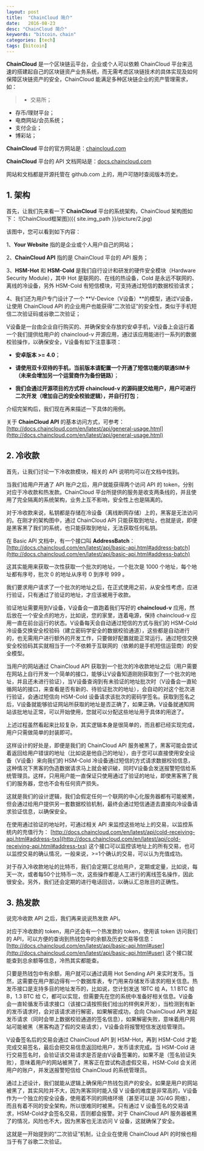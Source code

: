 ```yaml
---
layout: post
title:  "ChainCloud 简介"
date:   2016-08-23
desc: "ChainCloud 简介"
keywords: "bitcoin，chain"
categories: [tech]
tags: [bitcoin]
---
```




**ChainCloud** 是一个区块链云平台，企业或个人可以依赖 ChainCloud 平台来迅速的搭建起自己的区块链资产业务系统，而无需考虑区块链技术的具体实现及如何保障区块链资产的安全，ChainCloud 能满足多种区块链企业的资产管理需求，如：

> * 交易所；
* 存币/理财平台；
* 电商网站/会员系统；
* 支付企业；
* 博彩站；

**ChainCloud** 平台的官方网站是：[chaincloud.com](http://chaincloud.com)


**ChainCloud** 平台的 API 文档网站是：[docs.chaincloud.com](http://docs.chaincloud.com)

网站和文档都是开源托管在 github.com 上的，用户可随时查阅版本历史。

## 1. 架构

首先，让我们先来看一下 **ChainCloud** 平台的系统架构，ChainCloud 架构图如下：
![ChainCloud框架图]({{ site.img_path }}/picture/2.jpg)

该图中，您可以看到如下内容：


1、**Your Website** 指的是企业或个人用户自己的网站；


2、**ChainCloud API** 指的是 ChainCloud 平台的 API 服务；


3、**HSM-Hot** 和 **HSM-Cold** 是我们自行设计和研发的硬件安全模块（Hardware Security Module），其中 Hot 是联网的、在线的热设备，Cold 是永远不联网的、离线的冷设备，另外 HSM-Cold 有短信模块，可支持通过短信的数据校验请求；


4、我们还为用户专门设计了一个 **V-Device（V设备）**的模型，通过V设备，让使用 ChainCloud API 的企业用户也能获得“二次验证”的安全性，类似于手机短信二次验证码或谷歌二次验证；


V设备是一台由企业自行购买的、并确保安全存放的安卓手机，V设备上会运行着一个我们提供给用户的 chaincloud-v 开源应用，通过该应用能进行一系列的数据校验操作，以确保安全，V设备有如下注意事项：


* **安卓版本 >= 4.0**；

* **请使用双卡双待的手机，当前版本请配置一个开通了短信功能的联通SIM卡（未来会增加另一个运营商作为备份链路）**；

* **我们会通过开源项目的方式将 chaincloud-v 的源码提交给用户，用户可进行二次开发（增加自己的安全校验逻辑），并自行打包**；


介绍完架构后，我们现在再来描述一下具体的用例。

关于 **ChainCloud API** 的基本访问方式，可参考：
[http://docs.chaincloud.com/en/latest/api/general-usage.html](http://docs.chaincloud.com/en/latest/api/general-usage.html)

## 2. 冷收款

首先，让我们讨论一下冷收款模块，相关的 API 说明均可以在文档中找到。

当我们给用户开通了 API 账户之后，用户就能获得两个访问 API 的 token，分别对应于冷收款和热发款。ChainCloud 平台所提供的服务是收支两条线的，并且使用了完全隔离的系统架构，业务上互不影响，安全性上也是隔离的。

对于冷收款来说，私钥都是存储在冷设备（离线断网存储）上的，黑客是无法访问的。在刚才的架构图中，通过 ChainCloud API 只能获取到地址，也就是说，即便是黑客黑了我们的系统，也只能获取到地址，无法获取任何私钥。

在 Basic API 文档中，有一个接口叫 **AddressBatch**：
[http://docs.chaincloud.com/en/latest/api/basic-api.html#address-batch](http://docs.chaincloud.com/en/latest/api/basic-api.html#address-batch)

这其实能用来获取一次性获取一个批次的地址，一个批次是 1000 个地址，每个地址都有序号，批次 0 的地址从序号 0 到序号 999 。

我们要求用户请求了一个批次的地址之后，在正式使用之前，从安全性考虑，应进行验证，只有通过了验证的地址，才应该被用于收款。

验证地址需要用到V设备，V设备会一直跑着我们写好的 **chaincloud-v** 应用，然后放在一个安全点的地方，比如说，您的家里，连着电源，保持 chaincloud-v 应用一直在前台运行的状态。V设备每天会自动通过短信的方式与我们的 HSM-Cold 冷设备交换安全校验码（建立密码学安全的数据校验通道），这些都是自动进行的，也无需用户进行额外的开发工作，只要做好配置就能正常运行。通过短信交换安全校验码其实就相当于一个不依赖于互联网的（依赖的是手机短信运营商）的安全模型。

当用户的网站通过 ChainCloud API 获取到一个批次的冷收款地址之后（用户需要在网站上自行开发一个简单的接口，能够让V设备知道刚刚获取到了一个批次的地址，并且还未进行验证），当V设备查询到有未验证的地址批次时（V设备会一直轮循网站的接口，来查看是否有新的、待验证批次的地址），会自动的对这个批次进行验证，会通过短信向 HSM-Cold 设备请求该批次的密码学签名。获取到签名之后，V设备就能够验证网站所获取的地址是否正确了，如果正确，V设备就通知网站该批地址正常，可以开始使用，您就可以分配这些地址用于具体的用途了。

上述过程虽然看起来比较复杂，其实逻辑本身是很简单的，而且都已经实现完成，用户只需做简单的封装即可。

这样设计的好处是，即便是我们的 ChainCloud API 服务被黑了，黑客可能会尝试着返回给用户错误的地址（比如说是他自己的地址），由于您可以直接使用安全设备（V设备）来向我们的 HSM-Cold 冷设备通过短信的方式请求数据校验信息，这种情况下黑客的伪造数据请求马上就会被识破，同时V设备会发送报警短信给系统管理员。这样，只用用户能一直保证只使用通过了验证的地址，即使黑客黑了我们的服务器，您也不会有任何资产损失。

这就是我们的设计逻辑，我们会假定任何一个联网的中心化服务器都有可能被黑，但会通过给用户提供另一套数据校验机制，最终会通过短信通道去直接向冷设备请求验证信息，以确保安全。

在使用通过验证的地址时，可通过相关 API 来监控这些地址上的交易，以监控系统内的充值行为：
[http://docs.chaincloud.com/en/latest/api/cold-receiving-api.html#address-txs](http://docs.chaincloud.com/en/latest/api/cold-receiving-api.html#address-txs)
这个接口可以监控该地址上的所有交易，也可以监控交易的确认情况，一般来说，>=1个确认的交易，可以认为充值成功。

对于存入冷收款地址的比特币，我们会定期汇总给用户，定期或定量，比如说，每天一次，或者每50个比特币一次，这些操作都是人工进行的离线签名操作，因此很安全。另外，我们还会定期的进行电话回访，以确认汇总账目的正确性。

## 3. 热发款

说完冷收款 API 之后，我们再来说说热发款 API。

对应于冷收款的 token，用户还会有一个热发款的 token，使用该 token 访问我们的 API，可以方便的查询到热钱包中的余额及历史交易等信息：
[http://docs.chaincloud.com/en/latest/api/basic-api.html#user](http://docs.chaincloud.com/en/latest/api/basic-api.html#user)
这个接口就能查到总余额等信息，冷热其实都能查。

只要是热钱包中有余额，用户就可以通过调用 Hot Sending API 来实时发币。当然，这需要在用户那边得有一个数据库表，专门用来存储发币请求的相关信息。热发币接口是支持多目的地址发币的，比如说，您计划发送 1BTC 给 A，1.1 BTC 给 B，1.3 BTC 给 C，都可以实现，但需要先在您的系统中准备好相关信息。V设备会一直轮循发币请求接口（该接口请按照我们给出的样例来开发），当检测到有新的发币请求时，会对该请求进行解密，如果解密成功，会向 ChainCloud API 发起发币请求（同时会带上数据校验通道的签名信息），如果解密失败，意味着用户网站可能被黑（黑客构造了假的交易请求），V设备会将报警短信发送给管理员。

V设备签名后的交易会通过 ChainCloud API 到 HSM-Hot，再到 HSM-Cold 才能完成交易签名，最后会把交易信息返回给用户，发币请求完成。当 HSM-Cold 进行交易签名时，会验证该交易请求是否是由V设备签署的，如果不是（签名验证失败），意味着用户的网站被黑了，黑客正在尝试构造虚假交易，HSM-Cold 会关闭用户的账户，并发送报警短信给 ChainCloud 的系统管理员。

通过上述设计，我们就能从逻辑上确保用户热钱包资产的安全。如果是用户的网站被黑了，其实风险并不大，因为黑客同时能入侵 V 设备的难度是非常高的，V设备作为一个独立的安全设备，使用着不同的网络环境（甚至可以是 3G/4G 网络），而且有着不同的安全架构，所以很难同时被黑。只有通过 V 设备签名的交易请求，HSM-Cold才会签名交易，否则都会报警。对于 ChainCloud API 服务器被黑了的情况，风险也不大，因为黑客也无法访问 V 设备，这就确保了安全。

这就是一开始提到的“二次验证”机制，让企业在使用 ChainCloud API 的时候也相当于有了谷歌二次验证。
